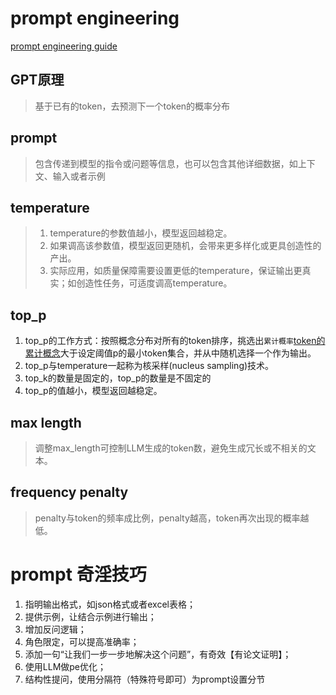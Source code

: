 # prompt engineering

[prompt engineering guide](https://www.promptingguide.ai/zh)

## GPT原理
> 基于已有的token，去预测下一个token的概率分布

## prompt
> 包含传递到模型的指令或问题等信息，也可以包含其他详细数据，如上下文、输入或者示例

## temperature
> 1. temperature的参数值越小，模型返回越稳定。
> 2. 如果调高该参数值，模型返回更随机，会带来更多样化或更具创造性的产出。
> 3. 实际应用，如质量保障需要设置更低的temperature，保证输出更真实；如创造性任务，可适度调高temperature。

## top_p
1. top_p的工作方式：按照概念分布对所有的token排序，挑选出`累计概率`[token的累计概念](images/token的累积概念.png)大于设定阈值p的最小token集合，并从中随机选择一个作为输出。
2. top_p与temperature一起称为核采样(nucleus sampling)技术。
3. top_k的数量是固定的，top_p的数量是不固定的
4. top_p的值越小，模型返回越稳定。

## max length
> 调整max_length可控制LLM生成的token数，避免生成冗长或不相关的文本。

## frequency penalty
> penalty与token的频率成比例，penalty越高，token再次出现的概率越低。

# prompt 奇淫技巧
1. 指明输出格式，如json格式或者excel表格；
2. 提供示例，让结合示例进行输出；
3. 增加反问逻辑；
4. 角色限定，可以提高准确率；
5. 添加一句“让我们一步一步地解决这个问题”，有奇效【有论文证明】；
6. 使用LLM做pe优化；
7. 结构性提问，使用分隔符（特殊符号即可）为prompt设置分节


